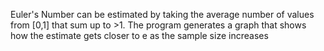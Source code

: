 Euler's Number can be estimated by taking the average number of values from [0,1] that sum up to >1.
The program generates a graph that shows how the estimate gets closer to e as the sample size increases
